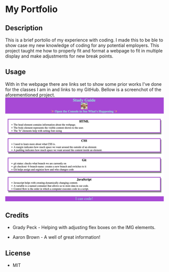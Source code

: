# My Portfolio

## Description

This is a brief portolio of my experience with coding. I made this to be ble to show case my new knowledge of coding for any potential employers. This project taught me how to properly fit and format a webpage to fit in multiple display and make adjustments for new break points.


## Usage

With in the webpage there are links set to show some prior works I've done for the classes I am in and links to my GitHub. Bellow is a screenchot of the aforementioned project.
    ![Image of my first project](/assets/images/Image%206-8-23%20at%209.30%20AM.jpg)
    

## Credits

* Grady Peck - Helping with adjusting flex boxes on the IMG elements.

* Aaron Brown - A well of great information!

## License

* MIT